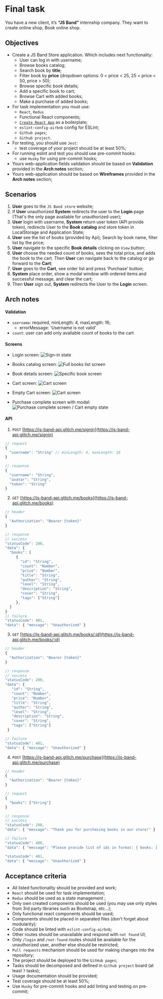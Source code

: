 # Final task

You have a new client, it’s **“JS Band”** internship company. They want to create online shop, Book online shop.

## Objectives
- Create a JS Band Store application. Which includes next functionality:
    - User can log in with username;
    - Browse books catalog;
    - Search book by **title**;
    - Filter book by **price** (dropdown options: 0 < price < 25, 25 < price < 50, price > 50);
    - Browse specific book details;
    - Add a specific book to cart;
    - Browse Cart with added books;
    - Make a purchase of added books;
- For task implementation you must use:
    - `React`, `Redux`
    - Functional React components;
    - [`Create React App`](https://create-react-app.dev/) as a boilerplate;
    - `eslint-config-airbnb` config for ESLint;
    - `Github pages`;
    - `Github project`.
- For testing, you should use `Jest`: 
    - test coverage of your project should be at least 50%;
- For running eslint and test you should use pre-commit hooks:
    - use `Husky` for using pre-commit hooks;
- Yours web-application fields validation should be based on **Validation** provided in the **Arch notes** section;
- Yours web-application should be based on **Wireframes** provided in the **Arch notes** section;

## Scenarios
1. **User** goes to the `JS Band store` website;
2. If **User** unauthorized **System** redirects the user to the **Login** page (That's the only page available for unauthorized user);
3. **User** login with username, **System** return user token (API provide token), redirects User to the **Book catalog** and store token in LocalStorage and Application State;
4. **User** see the list of books (provided by Api); Search by book name, filter list by the price;
5. **User** navigate to the specific **Book details** clicking on `View` button;
6. **User** choose the needed count of books, sees the total price, and adds the book to the cart. Then **User** can navigate back to the catalog or go forward to the **Cart**;
7. **User** goes to the **Cart**, see order list and press 'Purchase' button;
8. **System** place order, show a modal window with ordered items and successful message, and clear the cart;
9. Then **User** sign out, **System** redirects the User to the **Login** screen.

## Arch notes
#### Validation
- `username`: required, minLength: 4, maxLength: 16;
    - errorMessage: 'Username is not valid'
- `count`: user can add only available count of books to the cart


#### Screens
- Login screen:
  ![Sign-in state](../assets/images/finaltask/signin_screen.png)

- Books catalog screen:
  ![Full books list screen](../assets/images/finaltask/list_screen.png)

- Book details screen:
  ![Specific book screen](../assets/images/finaltask/specific_book_screen.png)

- Cart screen:
  ![Cart screen](../assets/images/finaltask/cart_screen.png)

- Empty Cart screen:
  ![Cart screen](../assets/images/finaltask/cart_empty_screen.png)

- Purchase complete screen with modal:
  ![Purchase complete screen / Cart empty state](../assets/images/finaltask/purchase_complete_screen.png)

#### API

1. `POST` [https://js-band-api.glitch.me/signin](https://js-band-api.glitch.me/signin)

```js
// request
{
  "username": "String" // minLength: 4, maxLength: 16
}

// response
{
  "username": "String",
  "avatar": "String",
  "token": "String"
}
```

2. `GET` [https://js-band-api.glitch.me/books](https://js-band-api.glitch.me/books)

```js
// header
{
  "Authorization": "Bearer {token}"
}

// response
// success
"statusCode": 200,
"data": {
  "books": [
     {
       "id": "String",
       "count": "Number",
       "price": "Number",
       "title": "String",
       "author": "String",
       "level": "String",
       "description": "String",
       "cover": "String",
       "tags": ["String"]
     },
  ]
}
// failure
"statusCode": 401,
"data": { "message": "Unauthorized" }
```

3. `GET` [https://js-band-api.glitch.me/books/:id](https://js-band-api.glitch.me/books/:id)

```js
// header
{
  "Authorization": "Bearer {token}"
}

// response
// success
"statusCode": 200,
"data": {
   "id": "String",
   "count": "Number",
   "price": "Number",
   "title": "String",
   "author": "String",
   "level": "String",
   "description": "String",
   "cover": "String",
   "tags": ["String"]
 }

// failure
"statusCode": 401,
"data": { "message": "Unauthorized" }
```

4. `POST` [https://js-band-api.glitch.me/purchase](https://js-band-api.glitch.me/purchase)

```js
// header
{
  "Authorization": "Bearer {token}"
}

// request
{ 
  "books": ["String"]
}

// response
// success
"statusCode": 200,
"data": { "message": "Thank you for purchasing books in our store!" }

// failure
"statusCode": 400,
"data": { "message": "Please provide list of ids in format: { books: [...] }" }

"statusCode": 401,
"data": { "message": "Unauthorized" }
```

## Acceptance criteria

- All listed functionality should be provided and work;
- `React` should be used for task implementation;
- `Redux` should be used as a state management ;
- Only own created components should be used (you may use only styles from 3rd party libraries such as Bootstrap, etc...);  
- Only functional react components should be used;
- Components should be placed in separated files (don't forget about modularity);
- Code should be linted with `eslint-config-airbnb`;
- Other routes should be unavailable and respond with `not found` UI;
- Only `/login` and `/not-found` routes should be available for the unauthorized user, another else should be restricted;
- `Pull requests` mechanism should be used for making changes into the repository;
- The project should be deployed to the `GitHub pages`;
- Tasks should be decomposed and defined in `Github project` board (at least `7` tasks);
- Usage documentation should be provided;
- Test coverage should be at least 50%;  
- Use `Husky` for pre-commit hooks and add linting and testing on pre-commit;

